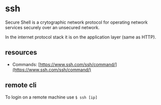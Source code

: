# ssh

Secure Shell is a crytographic network protocol for operating network services securely over an unsecured network.

In the internet protocol stack it is on the application layer (same as HTTP).

## resources
- Commands: [https://www.ssh.com/ssh/command/](https://www.ssh.com/ssh/command/)

## remote cli

To login on a remote machine use `$ ssh [ip]`
